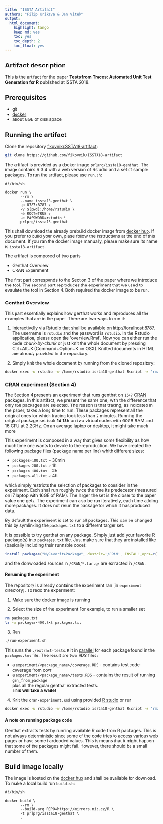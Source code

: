 ```yaml
---
title: "ISSTA Artifact"
authors: "Filip Krikava & Jan Vitek"
output:
  html_document:
    highlight: tango
    keep_md: yes
    toc: yes
    toc_depth: 2
    toc_float: yes
---
```






## Artifact description

This is the artifact for the paper __Tests from Traces: Automated Unit Test
Generation for R__ published at ISSTA 2018.

## Prerequisites

- git
- [docker](https://www.docker.com/community-edition)
- about 8GB of disk space

## Running the artifact

Clone the repository [fikovnik/ISSTA18-artifact](https://github.com/fikovnik/ISSTA18-artifact):

```sh
git clone https://github.com/fikovnik/ISSTA18-artifact
```

The artifact is provided as a docker image `prlprg/issta18-genthat`.
The image contains R 3.4 with a web version of Rstudio and a set of sample packages.
To run the artifact, please use `run.sh`:


```
#!/bin/sh

docker run \
       --rm \
       --name issta18-genthat \
       -p 8787:8787 \
       -v $(pwd):/home/rstudio \
       -e ROOT=TRUE \
       -e PASSWORD=rstudio \
       prlprg/issta18-genthat
```

This shall download the already prebuild docker image from [docker hub](https://hub.docker.com/r/fikovnik/issta18-artifact/).
If you prefer to build your own, plase follow the instructions at the end of this document.
If you ran the docker image manually, please make sure its name is `issta18-artifact`.

The artifact is composed of two parts:

- Genthat Overview
- CRAN Experiment

The first part corresponds to the Section 3 of the paper where we introduce the tool.
The second part reproduces the experiment that we used to evaulate the tool in Section 4.
Both required the docker image to be run.

### Genthat Overview

This part essentially explains how genthat works and reproduces all the examples that are in the paper.
There are two ways to run it:

1. Interactivelly via Rstudio that shall be available on [http://localhost:8787](http://localhost:8787).
   The username is `rstudio` and the password is `rstudio`.
   In the Rstudio application, please open the 'overview.Rmd'.
   Now you can either run the code _chunk-by-chunk_ or just knit the whole document by pressing Ctrl+Alt+K (Command+Option+K on OSX). 
   Knitted documents in HTML are already provided in the repository.
   
2. Simply knit the whole document by running from the cloned repository:
```sh
docker exec -u rstudio -w /home/rstudio issta18-genthat Rscript -e 'rmarkdown::render("overview.Rmd")'
```

### CRAN experiment (Section 4)

The Section 4 presents an experiment that runs genthat on ``1547`` [CRAN](https://cran.r-project.org/) packages.
In this artifact, we present the same one, with the difference that only ``858`` packages are selected.
The reason is that tracing, as indicated in the paper, takes a long time to run.
These packages represent all the original ones for which tracing took less than 2 minutes.
Running the original package set took **1d 18h** on two virtual nodes with 60GB RAM and 16 CPU at 2.2GHz.
On an average laptop or desktop, it might take much more.

This experiment is composed in a way that gives some flexibility as how much time one wants to devote to the reproduction.
We have created the following package files (package name per line) whith different sizes:

- `packages-100.txt` ~ 30min
- `packages-200.txt` ~ 1h
- `packages-400.txt` ~ 2h
- `packages-all.txt` ~ 4h

which simply restricts the selection of packages to consider in the experiment.
Each shall run roughly twice the time its predecesor (measured on i7 laptop with 16GB of RAM).
The larger the set is the closer to the paper value one gets.
The experiment can also be run iteratively, each time adding more packages.
It does not rerun the package for which it has produced data.

By default the experiment is set to run all packages.
This can be changed this by symlinking the `packages.txt` to a different targer set.

It is possible to try genthat on any package.
Simply just add your favorite R package(s) into `packages.txt` file.
Just make sure that they are installed like (basically including their runnable code):

```r
install.packages("MyFavoritePackage", destdir='/CRAN', INSTALL_opts=c('--example', '--install-tests', '--with-keep.source', '--no-multiarch'), dependencies=TRUE)
```

and the donwloaded sources in `/CRAN/*.tar.gz` are extracted in `/CRAN`.

#### Rerunning the experiment

The repository is already contains the experiment ran (in `experiment` directory). 
To redo the experiment:

1. Make sure the docker image is running

2. Select the size of the experiment
For example, to run a smaller set
```sh
rm packages.txt
ls -s packages-400.txt packages.txt
```

3. Run
```sh
./run-experiment.sh
```
This runs the `./extract-tests.R` it in [parallel](https://www.gnu.org/software/parallel/) for each package found in the `packages.txt` file.
The result are two RDS files:  
- a `experiment/<package_name>/coverage.RDS` - contains test code coverage from covr  
- a `experiment/<package_name>/tests.RDS` - contains the result of running `gen_from_package`  
plus all the regular genthat extracted tests.  
**This will take a while!**

4. Knit the `cran-experiment.Rmd` using provided [R studio](http://localhost:8787) or run
```sh
docker exec -u rstudio -w /home/rstudio issta18-genthat Rscript -e 'rmarkdown::render("cran-experiment.Rmd")'
```

#### A note on running package code

Genthat extracts tests by running available R code from R packages.
This is not always deterministic since some of the code tries to access various web pages or have some hardcoded values.
This is means that it might happen that some of the packages might fail.
However, there should be a small number of them.

## Build image locally

The image is hosted on the [docker hub](https://hub.docker.com/r/fikovnik/issta18-artifact/) and shall be available for download.
To make a local build run `build.sh`:


```
#!/bin/sh

docker build \
       --rm \
       --build-arg REPO=https://mirrors.nic.cz/R \
       -t prlprg/issta18-genthat \
       .
```
